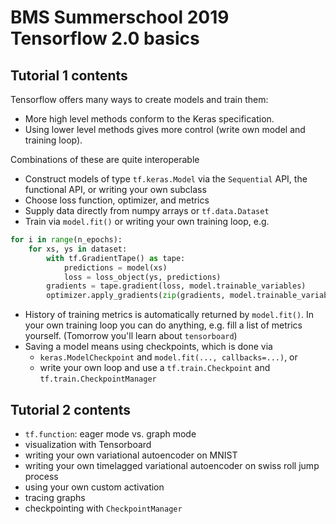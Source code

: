 # BMS Summerschool 2019 Tensorflow 2.0 basics

## Tutorial 1 contents

Tensorflow offers many ways to create models and train them:
- More high level methods conform to the Keras specification.
- Using lower level methods gives more control (write own model and training loop).

Combinations of these are quite interoperable

- Construct models of type `tf.keras.Model` via the `Sequential` API, the functional API, or writing your own subclass
- Choose loss function, optimizer, and metrics
- Supply data directly from numpy arrays or `tf.data.Dataset`
- Train via `model.fit()` or writing your own training loop, e.g.
```python
for i in range(n_epochs):
    for xs, ys in dataset:
        with tf.GradientTape() as tape:
            predictions = model(xs)
            loss = loss_object(ys, predictions)
        gradients = tape.gradient(loss, model.trainable_variables)
        optimizer.apply_gradients(zip(gradients, model.trainable_variables))
```
- History of training metrics is automatically returned by `model.fit()`. In your own training loop you can do anything, e.g. fill a list of metrics yourself. (Tomorrow you'll learn about `tensorboard`)
- Saving a model means using checkpoints, which is done via 
    - `keras.ModelCheckpoint` and `model.fit(..., callbacks=...)`, or
    - write your own loop and use a `tf.train.Checkpoint` and `tf.train.CheckpointManager`
    
## Tutorial 2 contents
- `tf.function`: eager mode vs. graph mode
- visualization with Tensorboard
- writing your own variational autoencoder on MNIST
- writing your own timelagged variational autoencoder on swiss roll jump process
- using your own custom activation
- tracing graphs
- checkpointing with `CheckpointManager`
